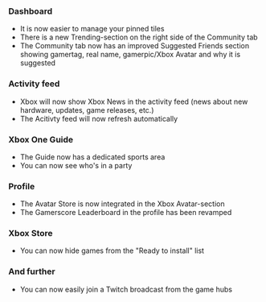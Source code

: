 ### Dashboard
- It is now easier to manage your pinned tiles
- There is a new Trending-section on the right side of the Community tab
- The Community tab now has an improved Suggested Friends section showing gamertag, real name, gamerpic/Xbox Avatar and why it is suggested

### Activity feed
- Xbox will now show Xbox News in the activity feed (news about new hardware, updates, game releases, etc.)
- The Acitivty feed will now refresh automatically

### Xbox One Guide
- The Guide now has a dedicated sports area
- You can now see who's in a party

### Profile
- The Avatar Store is now integrated in the Xbox Avatar-section
- The Gamerscore Leaderboard in the profile has been revamped

### Xbox Store
- You can now hide games from the "Ready to install" list

### And further
- You can now easily join a Twitch broadcast from the game hubs